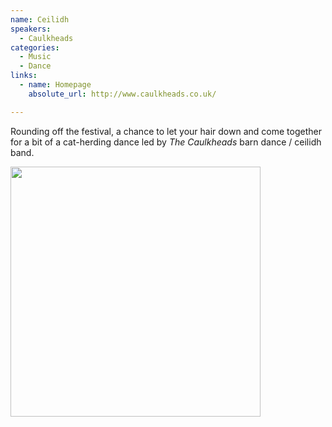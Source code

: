 ```yaml
---
name: Ceilidh
speakers:
  - Caulkheads
categories:
  - Music
  - Dance
links:
  - name: Homepage
    absolute_url: http://www.caulkheads.co.uk/

---
```


Rounding off the festival, a chance to let your hair down and come together for a bit of a cat-herding dance led by *The Caulkheads* barn dance / ceilidh band.

<img src="../../assets/images/caulkheads.jpeg" width=400 />